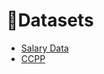 # :cherries:Datasets
<!--ts-->
  * [Salary Data](https://www.kaggle.com/karthickveerakumar/salary-data-simple-linear-regression)
  * [CCPP](http://archive.ics.uci.edu/ml/datasets/Combined+Cycle+Power+Plant)
<!--te-->
